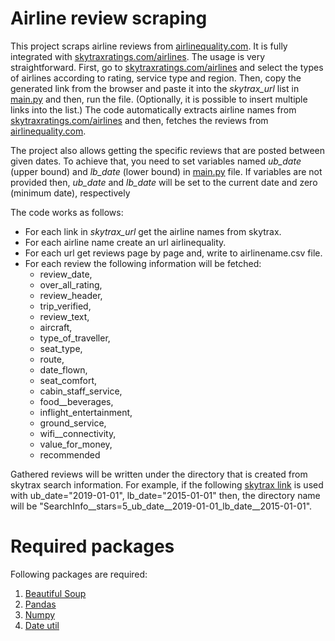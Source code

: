 # Airline review scraping
This project scraps airline reviews from [airlinequality.com](airlinequality.com). It is fully integrated with [skytraxratings.com/airlines](https://skytraxratings.com/airlines). The usage is very straightforward. First, go to [skytraxratings.com/airlines](https://skytraxratings.com/airlines) and select the types of airlines according to rating, service type and region. Then, copy the generated link from the browser and paste it into the *skytrax_url* list in [main.py](./Main.py) and then, run the file. (Optionally, it is possible to insert multiple links into the list.) The code automatically extracts airline names from [skytraxratings.com/airlines](https://skytraxratings.com/airlines) and then, fetches the reviews from [airlinequality.com](airlinequality.com).

The project also allows getting the specific reviews that are posted between given dates. To achieve that, you need to set variables named *ub_date* (upper bound) and *lb_date* (lower bound) in [main.py](./Main.py) file. If variables are not provided then, *ub_date* and *lb_date* will be set to the current date and zero (minimum date), respectively

The code works as follows:

* For each link in *skytrax_url* get the airline names from skytrax.
* For each airline name create an url airlinequality.
* For each url get reviews page by page and, write to airlinename.csv file.
* For each review the following information will be fetched:
    * review_date,
    * over_all_rating,
    * review_header,
    * trip_verified,
    * review_text,
    * aircraft,
    * type_of_traveller,
    * seat_type,
    * route,
    * date_flown,
    * seat_comfort,
    * cabin_staff_service,
    * food__beverages,
    * inflight_entertainment,
    * ground_service,
    * wifi__connectivity,
    * value_for_money,
    * recommended
    
Gathered reviews will be written under the directory that is created from skytrax search information. For example, if the following [skytrax link](https://skytraxratings.com/airlines?stars=5) is used with ub_date="2019-01-01", lb_date="2015-01-01" then, the directory name will be "SearchInfo__stars=5_ub_date__2019-01-01_lb_date__2015-01-01".


# Required packages
Following packages are required:

   1. [Beautiful Soup](https://beautiful-soup-4.readthedocs.io/en/latest/)
   2. [Pandas](https://pandas.pydata.org/)
   3. [Numpy](https://numpy.org/)
   4. [Date util](https://dateutil.readthedocs.io/en/stable/) 


